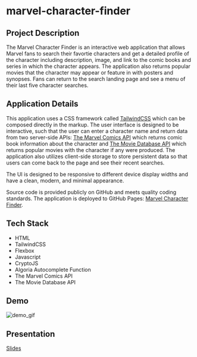 # marvel-character-finder

## Project Description
The Marvel Character Finder is an interactive web application that allows Marvel fans to search their favortie characters and get a detailed profile of the character including description, image, and link to the comic books and series in which the character appears. The application also returns popular movies that the character may appear or feature in with posters and synopses. Fans can return to the search landing page and see a menu of their last five character searches.

## Application Details
This application uses a CSS framework called [TailwindCSS](https://tailwindcss.com/) which can be composed directly in the markup. The user interface is designed to be interactive, such that the user can enter a character name and return data from two server-side APIs: [The Marvel Comics API](https://developer.marvel.com/) which returns comic book information about the character and [The Movie Database API](https://www.themoviedb.org/) which returns popular movies with the character if any were produced. The application also utilizes client-side storage to store persistent data so that users can come back to the page and see their recent searches.

The UI is designed to be responsive to different device display widths and have a clean, modern, and minimal appearance.

Source code is provided publicly on GitHub and meets quality coding standards. The application is deployed to GitHub Pages: [Marvel Character Finder]().

## Tech Stack
* HTML
* TailwindCSS
* Flexbox
* Javascript
* CryptoJS
* Algoria Autocomplete Function
* The Marvel Comics API
* The Movie Database API

## Demo
![demo_gif](./assets/images/marvel-wiki.gif)

## Presentation
[Slides](https://docs.google.com/presentation/d/1ctXTwSMrKYSD_CGtJ4BZUhMyysFLyoq1iydTwvPc4Ms/edit?usp=sharing)
